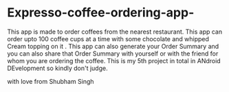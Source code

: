 # Expresso-coffee-ordering-app-
This app is made to order coffees from the nearest restaurant.
This app can order upto 100 coffee cups at a time with some chocolate and whipped Cream topping on it . 
This app can also generate your Order Summary and you  can also share that Order Summary with yourself or with the friend for whom you are ordering the coffee.
This is my 5th project in total in ANdroid DEvelopment so kindly don't judge.

with love from Shubham Singh

